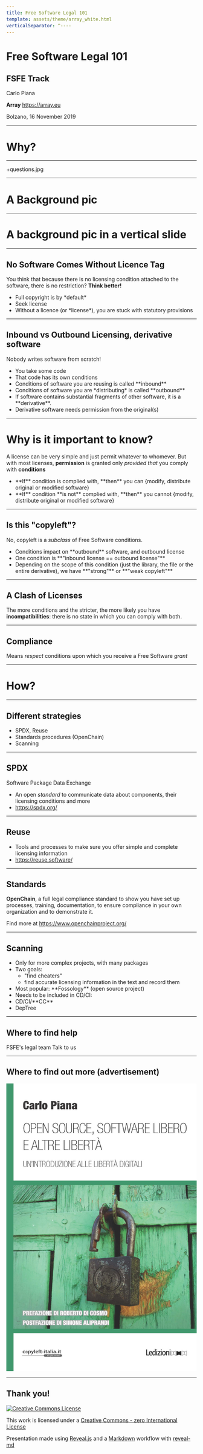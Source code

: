 ```yaml
---
title: Free Software Legal 101
template: assets/theme/array_white.html
verticalSeparator: ^----
---
```



# Free Software Legal 101

## FSFE Track

Carlo Piana

**Array**
  https://array.eu

Bolzano, 16 November 2019

---
# Why?

---

+questions.jpg

---
# A Background pic

----
<!-- bkg questions.jpg-->
# A background pic in a vertical slide

---

## No Software Comes Without Licence Tag

You think that because there is no licensing condition attached to the software, there is no restriction? **Think better!**

- <!--frag--> Full copyright is by *default*
- <!--frag--> Seek license                 
- <!--frag--> Without a licence (or *license*), you are stuck with statutory provisions

---
## Inbound vs Outbound Licensing, derivative software

Nobody writes software from scratch!

- <!--frag--> You take some code
- <!--frag--> That code has its own conditions
- <!--frag--> Conditions of software you are reusing is called **inbound**
- <!--frag--> Conditions of software you are *distributing* is called **outbound**
- <!--frag--> If software contains substantial fragments of other software, it is a **derivative**.
- <!--frag--> Derivative software needs permission from the original(s)

---

# Why is it important to know?

A license can be very simple and just permit whatever to whomever. But with most licenses, **permission** is granted only *provided that* you comply with **conditions**


- <!--frag--> **If** condition is complied with, **then** you can {modify, distribute original or modified software}
- <!--frag-->  **If** condition **is not** complied with, **then** you cannot {modify, distribute original or modified software}


----

## Is this "copyleft"?

No, copyleft is a *subclass* of  Free Software conditions.

- <!--frag--> Conditions impact on **outbound** software, and outbound license
- <!--frag--> One condition is **"inbound license == outbound license"**
- <!--frag--> Depending on the scope of this condition (just the library, the file or the entire derivative), we have **"strong"** or **"weak copyleft"**

---

## A Clash of Licenses

The more conditions and the stricter, the more likely you have **incompatibilities**: there is no state in which you can comply with both.

---

## Compliance

Means *respect* conditions upon which you receive a Free Software *grant*

---

# How?

---

## Different strategies


- <!--frag--> SPDX, Reuse
- <!--frag--> Standards procedures (OpenChain)
- <!--frag--> Scanning

----

## SPDX

Software Package Data Exchange

* An open *standard* to communicate data about components, their licensing conditions and more
* <https://spdx.org/>

----
<!-- .slide: data-transition="zoom" -->

## Reuse

* Tools and processes to make sure you offer simple and complete licensing information
* <https://reuse.software/>

----

## Standards

**OpenChain**, a full legal compliance standard to show you have set up processes, training, documentation, to ensure compliance in your own organization and to demonstrate it.

Find more at <https://www.openchainproject.org/>

----

## Scanning


- <!--frag--> Only for more complex projects, with many packages
- <!--frag--> Two goals:
  - <!--frag--> "find cheaters"
  - <!--frag--> find accurate licensing information in the text and record them
- <!--frag--> Most popular: **Fossology** (open source project)
- <!--frag--> Needs to be included in CD/CI:
- <!--frag--> CD/CI/**CC** <!--frag-->
- <!--frag--> DepTree


---

## Where to find help

<!--frag-->FSFE's legal team <https://fsfe.org/activities/ftf/activities.en.html>

<!--frag--> Talk to us



---

## Where to find out more (advertisement)

![book piana](assets/img/book_piana.jpg) <!-- .element: class="center-img" -->


---
<!-- bkg thanks.jpg-->

## Thank you!

<div class="bottom">

[![Creative Commons License](http://i.creativecommons.org/p/zero/1.0/88x31.png)<!-- .element: style="border-width:0" -->][CC0]

This work is licensed under a [Creative Commons - zero International License][CC0]

Presentation made using [Reveal.js][81aa3153] and a [Markdown][81aa3154] workflow with [reveal-md](https://github.com/webpro/reveal-md)

</div>

  [CC0]: http://creativecommons.org/publicdomain/zero/1.0/
  [81aa3153]: https://revealjs.com/ "Reveal"
  [81aa3154]: https://daringfireball.net/projects/markdown/syntax
